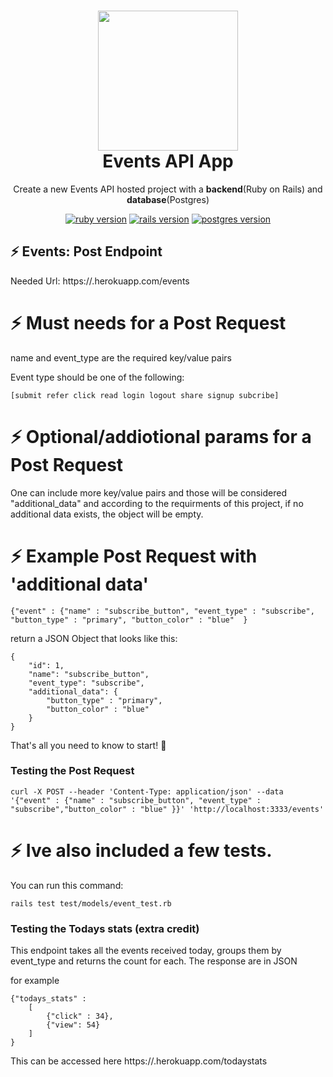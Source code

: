 <h1 align="center">
  <img src="https://raw.githubusercontent.com/create-go-app/cli/master/.github/images/cgapp_logo%402x.png" width="224px"/><br/>
  Events API App
</h1>
<p align="center">Create a new Events API hosted project with a <b>backend</b>(Ruby on Rails) and <b>database</b>(Postgres) </p>

<p align="center"><a href="https://github.com/ruby/ruby/releases" target="_blank"><img src="https://img.shields.io/badge/Ruby-2.71-red" alt="ruby version" /></a>&nbsp;<a href="https://github.com/rails/rails/releases" target="_blank"><img src="https://img.shields.io/badge/Rails-6.0.4.1-blue" alt="rails version" /></a>&nbsp;<a href="https://www.postgresql.org/docs/release/" target="_blank"><img src="https://img.shields.io/badge/Postgres-13.2-white" alt="postgres version" /></a></p>

## ⚡️ Events: Post Endpoint

Needed Url: https://.herokuapp.com/events

# ⚡️ Must needs for a Post Request
name and event_type are the required key/value pairs

Event type should be one of the following:
```
[submit refer click read login logout share signup subcribe]

```


# ⚡️ Optional/addiotional params for a Post Request

One can include more key/value pairs and those will be considered "additional_data" and according to the requirments of this project, if no additional data exists, the object will be empty.

# ⚡️ Example Post Request with 'additional data'

```
{"event" : {"name" : "subscribe_button", "event_type" : "subscribe", "button_type" : "primary", "button_color" : "blue"  }
```
return a JSON Object that looks like this:

```
{
    "id": 1,
    "name": "subscribe_button",
    "event_type": "subscribe",
    "additional_data": {
        "button_type" : "primary",
        "button_color" : "blue"
    }
}
```

That's all you need to know to start! 🎉

### Testing the Post Request
```
curl -X POST --header 'Content-Type: application/json' --data '{"event" : {"name" : "subscribe_button", "event_type" : "subscribe","button_color" : "blue" }}' 'http://localhost:3333/events'

```

# ⚡️ Ive also included a few tests.

You can run this command:

```
rails test test/models/event_test.rb

```

### Testing the Todays stats (extra credit)

This endpoint takes all the events received today, groups them
by event_type and returns the count for each. The response are in JSON

for example

```
{"todays_stats" :
    [
        {"click" : 34},
        {"view": 54}
    ]
}

````

This can be accessed here https://.herokuapp.com/todaystats

